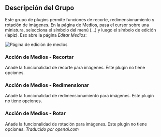 <!-- Filename: Chunk4x:Extensions_Plugin_Manager_Edit_Media_Action_Group  / Display title: Groupe d'Action Média -->

## Descripción del Grupo

Este grupo de plugins permite funciones de recorte, redimensionamiento y rotación de imágenes. En la página de Medios, pasa el cursor sobre una miniatura, selecciona el símbolo del menú (...) y luego el símbolo de edición (lápiz). Eso abre la página *Editar Medios*:

![Página de edición de medios](../../../en/images/plugins/plugin-group-media-action-media-edit-page.png)

### Acción de Medios - Recortar

Añade la funcionalidad de recorte para imágenes. Este plugin no tiene opciones.

### Acción de Medios - Redimensionar

Añade la funcionalidad de redimensionamiento para imágenes. Este plugin no tiene opciones.

### Acción de Medios - Rotar

Añade la funcionalidad de rotación para imágenes. Este plugin no tiene opciones.
*Traducido por openai.com*

